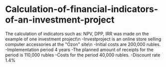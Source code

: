 # Calculation-of-financial-indicators-of-an-investment-project
 The calculation of indicators such as: NPV, DPP, IRR was made on the example of one investment project\n
 -Investproject is an online store selling computer accessories at the "Ozon" site\n
 -Initial costs are 200,000 rubles.
 -Implementation period 4 years
 -The planned amount of receipts for the period is 110,000 rubles
 -Costs for the period 40,000 rubles.
 -Discount rate 1.4%
